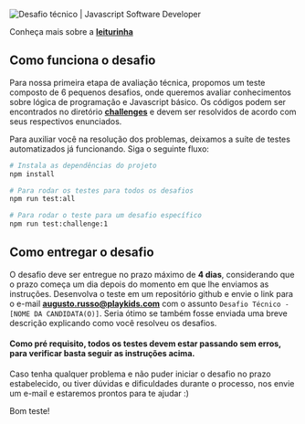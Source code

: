 ![Desafio técnico | Javascript Software Developer](https://turinha-static.pkds.it/build/leiturinha/9.92/assets/images/logo-leiturinha-new.svg)

Conheça mais sobre a **[leiturinha](https://leiturinha.com.br/)**

## Como funciona o desafio

Para nossa primeira etapa de avaliação técnica, propomos um teste composto de 6 pequenos desafios, onde queremos avaliar conhecimentos sobre lógica de programação e Javascript básico. Os códigos podem ser encontrados no diretório **[challenges](https://github.com/PlayKids/desafio-javascript/tree/master/challenges)** e devem ser resolvidos de acordo com seus respectivos enunciados.

Para auxiliar você na resolução dos problemas, deixamos a suíte de testes automatizados já funcionando. Siga o seguinte fluxo:

```sh
# Instala as dependências do projeto
npm install

# Para rodar os testes para todos os desafios
npm run test:all

# Para rodar o teste para um desafio específico
npm run test:challenge:1
```

## Como entregar o desafio

O desafio deve ser entregue no prazo máximo de **4 dias**, considerando que o prazo começa um dia depois do momento em que lhe enviamos as instruções.
Desenvolva o teste em um repositório github e envie o link para o e-mail **augusto.russo@playkids.com** com o assunto `Desafio Técnico - [NOME DA CANDIDATA(O)]`. Seria ótimo se também fosse enviada uma breve descrição explicando como você resolveu os desafios.

#### Como pré requisito, todos os testes devem estar passando sem erros, para verificar basta seguir as instruções acima.

Caso tenha qualquer problema e não puder iniciar o desafio no prazo estabelecido, ou tiver dúvidas e dificuldades durante o processo, nos envie um e-mail e estaremos prontos para te ajudar :)

Bom teste!
